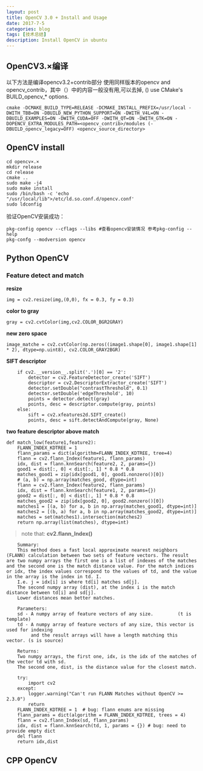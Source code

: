 ```yaml
---
layout: post
title: OpenCV 3.0 + Install and Usage
date: 2017-7-5
categories: blog
tags: [技术总结]
description: Install OpenCV in ubuntu
---
```


## OpenCV3.×编译
以下方法是编译opencv3.2+contrib部分 使用同样版本的opencv and
opencv_contrib，其中（）中的内容一般没有用,可以去掉, () use CMake's BUILD_opencv_* options.

``` 
cmake -DCMAKE_BUILD_TYPE=RELEASE -DCMAKE_INSTALL_PREFIX=/usr/local -DWITH_TBB=ON -DBUILD_NEW_PYTHON_SUPPORT=ON -DWITH_V4L=ON -DBUILD_EXAMPLES=ON -DWITH_CUDA=OFF -DWITH_QT=ON -DWITH_GTK=ON -DOPENCV_EXTRA_MODULES_PATH=<opencv_contrib>/modules (-DBUILD_opencv_legacy=OFF) <opencv_source_directory>
```

## OpenCV install

```
cd opencv×.×
mkdir release
cd release
cmake ..
sudo make -j4
sudo make install
sudo /bin/bash -c 'echo "/usr/local/lib">/etc/ld.so.conf.d/opencv.conf'
sudo ldconfig
```

验证OpenCV安装成功：

```
pkg-config opencv --cflags --libs #查看opencv安装情况 参考pkg-config --help
pkg-confg --modversion opencv
```

## Python OpenCV

### Feature detect and match
**resize**
```
img = cv2.resize(img,(0,0), fx = 0.3, fy = 0.3)
```
**color to gray**
```
gray = cv2.cvtColor(img,cv2.COLOR_BGR2GRAY)
```
**new zero space**
```
image_matche = cv2.cvtColor(np.zeros((image1.shape[0], image1.shape[1] * 2), dtype=np.uint8), cv2.COLOR_GRAY2BGR)
```
**SIFT descriptor**

        if cv2.__version__.split('.')[0] == '2':
            detector = cv2.FeatureDetector_create('SIFT')
            descriptor = cv2.DescriptorExtractor_create('SIFT')
            detector.setDouble("contrastThreshold", 0.1)
            detector.setDouble('edgeThreshold', 10)
            points = detector.detect(gray)
            points, desc = descriptor.compute(gray, points)
        else:
            sift = cv2.xfeatures2d.SIFT_create()
            points, desc = sift.detectAndCompute(gray, None)

**two feature descriptor above match**
```
def match_low(feature1,feature2):
    FLANN_INDEX_KDTREE = 1
    flann_params = dict(algorithm=FLANN_INDEX_KDTREE, tree=4)
    flann = cv2.flann_Index(feature1, flann_params)
    idx, dist = flann.knnSearch(feature2, 2, params={})
    good1 = dist[:, 0] < dist[:, 1] * 0.8 * 0.8
    matches_good1 = zip(idx[good1, 0], good1.nonzero()[0])
    # (a, b) = np.array(matches_good, dtype=int)
    flann = cv2.flann_Index(feature2, flann_params)
    idx, dist = flann.knnSearch(feature1, 2, params={})
    good2 = dist[:, 0] < dist[:, 1] * 0.8 * 0.8
    matches_good2 = zip(idx[good2, 0], good2.nonzero()[0])
    matches1 = [(a, b) for a, b in np.array(matches_good1, dtype=int)]
    matches2 = [(b, a) for a, b in np.array(matches_good2, dtype=int)]
    matches = set(matches1).intersection(matches2)
    return np.array(list(matches), dtype=int)
```
> note that:
**cv2.flann_Index()**

        Summary:
        This method does a fast local approximate nearest neighbors (FLANN) calculation between two sets of feature vectors. The result are two numpy arrays the first one is a list of indexes of the matches and the second one is the match distance value. For the match indices or idx, the index values correspond to the values of td, and the value in the array is the index in td. I.
        I.e. j = idx[i] is where td[i] matches sd[j].
        The second numpy array (dist), at the index i is the match distance between td[i] and sd[j].
        Lower distances mean better matches.
  
        Parameters:
        sd - A numpy array of feature vectors of any size.         (t is template)
        td - A numpy array of feature vectors of any size, this vector is used for indexing
             and the result arrays will have a length matching this vector. (s is source)
  
        Returns:
        Two numpy arrays, the first one, idx, is the idx of the matches of the vector td with sd.
        The second one, dist, is the distance value for the closest match.

        try:
            import cv2
        except:
            logger.warning("Can't run FLANN Matches without OpenCV >= 2.3.0")
            return
        FLANN_INDEX_KDTREE = 1  # bug: flann enums are missing
        flann_params = dict(algorithm = FLANN_INDEX_KDTREE, trees = 4)
        flann = cv2.flann_Index(sd, flann_params)
        idx, dist = flann.knnSearch(td, 1, params = {}) # bug: need to provide empty dict
        del flann
        return idx,dist


## CPP OpenCV
